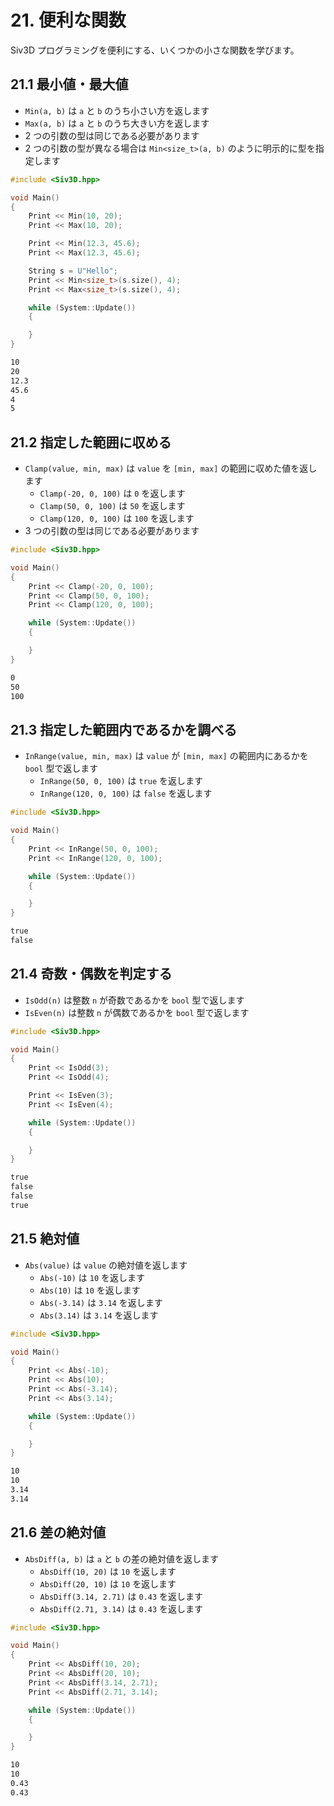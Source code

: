 # 21. 便利な関数
Siv3D プログラミングを便利にする、いくつかの小さな関数を学びます。

## 21.1 最小値・最大値
- `Min(a, b)` は `a` と `b` のうち小さい方を返します
- `Max(a, b)` は `a` と `b` のうち大きい方を返します
- 2 つの引数の型は同じである必要があります
- 2 つの引数の型が異なる場合は `Min<size_t>(a, b)` のように明示的に型を指定します

```cpp
#include <Siv3D.hpp>

void Main()
{
    Print << Min(10, 20);
    Print << Max(10, 20);

    Print << Min(12.3, 45.6);
    Print << Max(12.3, 45.6);

    String s = U"Hello";
    Print << Min<size_t>(s.size(), 4);
    Print << Max<size_t>(s.size(), 4);

    while (System::Update())
    {

    }
}
```
```txt title="出力"
10
20
12.3
45.6
4
5
```


## 21.2 指定した範囲に収める
- `Clamp(value, min, max)` は `value` を `[min, max]` の範囲に収めた値を返します
    - `Clamp(-20, 0, 100)` は `0` を返します
    - `Clamp(50, 0, 100)` は `50` を返します
    - `Clamp(120, 0, 100)` は `100` を返します
- 3 つの引数の型は同じである必要があります

```cpp
#include <Siv3D.hpp>

void Main()
{
    Print << Clamp(-20, 0, 100);
    Print << Clamp(50, 0, 100);
    Print << Clamp(120, 0, 100);

    while (System::Update())
    {

    }
}
```
``` txt title="出力"
0
50
100
```


## 21.3 指定した範囲内であるかを調べる
- `InRange(value, min, max)` は `value` が `[min, max]` の範囲内にあるかを `bool` 型で返します
    - `InRange(50, 0, 100)` は `true` を返します
    - `InRange(120, 0, 100)` は `false` を返します

```cpp
#include <Siv3D.hpp>

void Main()
{
    Print << InRange(50, 0, 100);
    Print << InRange(120, 0, 100);

    while (System::Update())
    {

    }
}
```
```txt title="出力"
true
false
```


## 21.4 奇数・偶数を判定する
- `IsOdd(n)` は整数 `n` が奇数であるかを `bool` 型で返します
- `IsEven(n)` は整数 `n` が偶数であるかを `bool` 型で返します
	
```cpp
#include <Siv3D.hpp>

void Main()
{
    Print << IsOdd(3);
    Print << IsOdd(4);

    Print << IsEven(3);
    Print << IsEven(4);

    while (System::Update())
    {

    }
}
```
```txt title="出力"
true
false
false
true
```


## 21.5 絶対値
- `Abs(value)` は `value` の絶対値を返します
    - `Abs(-10)` は `10` を返します
    - `Abs(10)` は `10` を返します
    - `Abs(-3.14)` は `3.14` を返します
    - `Abs(3.14)` は `3.14` を返します

```cpp
#include <Siv3D.hpp>

void Main()
{
    Print << Abs(-10);
    Print << Abs(10);
    Print << Abs(-3.14);
    Print << Abs(3.14);

    while (System::Update())
    {

    }
}
```
```txt title="出力"
10
10
3.14
3.14
```


## 21.6 差の絶対値
- `AbsDiff(a, b)` は `a` と `b` の差の絶対値を返します
    - `AbsDiff(10, 20)` は `10` を返します
    - `AbsDiff(20, 10)` は `10` を返します
    - `AbsDiff(3.14, 2.71)` は `0.43` を返します
    - `AbsDiff(2.71, 3.14)` は `0.43` を返します

```cpp
#include <Siv3D.hpp>

void Main()
{
    Print << AbsDiff(10, 20);
    Print << AbsDiff(20, 10);
    Print << AbsDiff(3.14, 2.71);
    Print << AbsDiff(2.71, 3.14);

    while (System::Update())
    {

    }
}
```
```txt title="出力"
10
10
0.43
0.43
```
